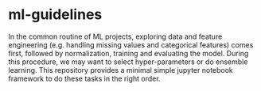 # ml-guidelines

In the common routine of ML projects, exploring data and feature engineering (e.g. handling missing values and categorical features) comes first, followed by normalization, training and evaluating the model. During this procedure, we may want to select hyper-parameters or do ensemble learning. This repository provides a minimal simple jupyter notebook framework to do these tasks in the right order.
